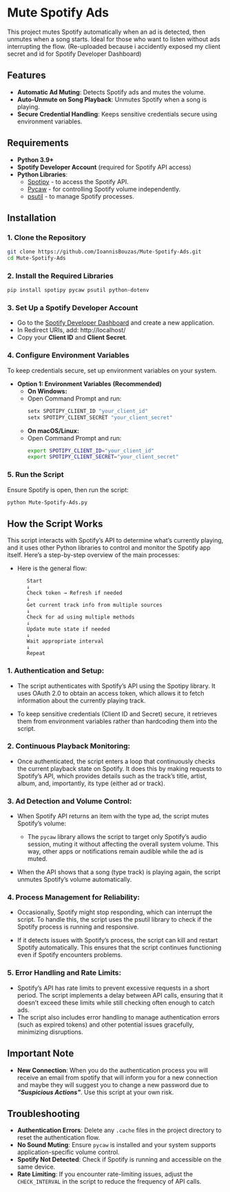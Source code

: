 # Mute Spotify Ads

This project mutes Spotify automatically when an ad is detected, then unmutes when a song starts. Ideal for those who want to listen without ads interrupting the flow.
(Re-uploaded because i accidently exposed my client secret and id for Spotify Developer Dashboard)


## Features
- **Automatic Ad Muting**: Detects Spotify ads and mutes the volume.
- **Auto-Unmute on Song Playback**: Unmutes Spotify when a song is playing.
- **Secure Credential Handling**: Keeps sensitive credentials secure using environment variables.

## Requirements
- **Python 3.9+**
- **Spotify Developer Account** (required for Spotify API access)
- **Python Libraries**:
  - [Spotipy](https://spotipy.readthedocs.io/en/2.16.1/) - to access the Spotify API.
  - [Pycaw](https://github.com/AndreMiras/pycaw) - for controlling Spotify volume independently.
  - [psutil](https://github.com/giampaolo/psutil) - to manage Spotify processes.

## Installation

### 1. Clone the Repository
```bash
git clone https://github.com/IoannisBouzas/Mute-Spotify-Ads.git
cd Mute-Spotify-Ads
```

### 2. Install the Required Libraries
```bash
pip install spotipy pycaw psutil python-dotenv
```
### 3. Set Up a Spotify Developer Account
- Go to the [Spotify Developer Dashboard](https://developer.spotify.com/) and create a new application.
- In Redirect URIs, add: http://localhost/
- Copy your **Client ID** and **Client Secret**.

### 4. Configure Environment Variables

To keep credentials secure, set up environment variables on your system.

- **Option 1: Environment Variables** **(Recommended)**
  - **On Windows:**
  - Open Command Prompt and run:
    ```bash
    setx SPOTIPY_CLIENT_ID "your_client_id"
    setx SPOTIPY_CLIENT_SECRET "your_client_secret"
    ```
  - **On macOS/Linux:**
  - Open Command Prompt and run:
    ```bash
    export SPOTIPY_CLIENT_ID="your_client_id"
    export SPOTIPY_CLIENT_SECRET="your_client_secret"
    ```
### 5. Run the Script

Ensure Spotify is open, then run the script:
```bash
python Mute-Spotify-Ads.py
```

## How the Script Works
This script interacts with Spotify’s API to determine what’s currently playing, and it uses other Python libraries to control and monitor the Spotify app itself. Here’s a step-by-step overview of the main processes:

- Here is the general flow:
    
         Start 
         ↓
         Check token → Refresh if needed
         ↓
         Get current track info from multiple sources
         ↓
         Check for ad using multiple methods
         ↓
         Update mute state if needed
         ↓
         Wait appropriate interval
         ↓
         Repeat



### 1. Authentication and Setup:
- The script authenticates with Spotify’s API using the Spotipy library. It uses OAuth 2.0 to obtain an access token, which allows it to fetch information about the currently playing track.

- To keep sensitive credentials (Client ID and Secret) secure, it retrieves them from environment variables rather than hardcoding them into the script.

### 2. Continuous Playback Monitoring:

- Once authenticated, the script enters a loop that continuously checks the current playback state on Spotify. It does this by making requests to Spotify’s API, which provides details such as the track’s title, artist, album, and, importantly, its type (either ad or track).

### 3. Ad Detection and Volume Control:

- When Spotify API returns an item with the type ad, the script mutes Spotify’s volume:

  - The `pycaw` library allows the script to target only Spotify’s audio session, muting it without affecting the overall system volume. This way, other apps or notifications remain audible while the ad is muted.

- When the API shows that a song (type track) is playing again, the script unmutes Spotify’s volume automatically.

### 4. Process Management for Reliability:

- Occasionally, Spotify might stop responding, which can interrupt the script. To handle this, the script uses the psutil library to check if the Spotify process is running and responsive.

- If it detects issues with Spotify’s process, the script can kill and restart Spotify automatically. This ensures that the script continues functioning even if Spotify encounters problems.

### 5. Error Handling and Rate Limits:

- Spotify’s API has rate limits to prevent excessive requests in a short period. The script implements a delay between API calls, ensuring that it doesn’t exceed these limits while still checking often enough to catch ads.
- The script also includes error handling to manage authentication errors (such as expired tokens) and other potential issues gracefully, minimizing disruptions.

## Important Note

- **New Connection**: When you do the authentication process you will receive an email from spotify that will inform you for a new connection and maybe they will suggest you to change a new password due to **_"Suspicious Actions"_**. Use this script at your own risk.

## Troubleshooting

- **Authentication Errors**: Delete any `.cache` files in the project directory to reset the authentication flow.
- **No Sound Muting**: Ensure `pycaw` is installed and your system supports application-specific volume control.
- **Spotify Not Detected**: Check if Spotify is running and accessible on the same device.
- **Rate Limiting**: If you encounter rate-limiting issues, adjust the `CHECK_INTERVAL` in the script to reduce the frequency of API calls.
